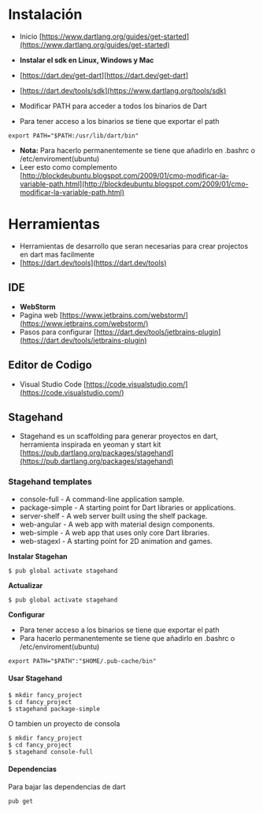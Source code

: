 # Instalación
- Inicio
[https://www.dartlang.org/guides/get-started](https://www.dartlang.org/guides/get-started)

- **Instalar el sdk en Linux, Windows y Mac**
- [https://dart.dev/get-dart][https://dart.dev/get-dart]
- [https://dart.dev/tools/sdk](https://www.dartlang.org/tools/sdk)

- Modificar PATH para acceder a todos los binarios de Dart
- Para tener acceso a los binarios se tiene que exportar el path 
```
export PATH="$PATH:/usr/lib/dart/bin"
```
- **Nota:** Para hacerlo permanentemente se tiene que añadirlo en .bashrc o /etc/enviroment(ubuntu)
- Leer esto como complemento [http://blockdeubuntu.blogspot.com/2009/01/cmo-modificar-la-variable-path.html](http://blockdeubuntu.blogspot.com/2009/01/cmo-modificar-la-variable-path.html)

# Herramientas
- Herramientas de desarrollo que seran necesarias para crear projectos en dart mas facilmente
- [https://dart.dev/tools](https://dart.dev/tools)

## IDE
- **WebStorm**
- Pagina web [https://www.jetbrains.com/webstorm/](https://www.jetbrains.com/webstorm/)
- Pasos para configurar [https://dart.dev/tools/jetbrains-plugin](https://dart.dev/tools/jetbrains-plugin)

## Editor de Codigo
- Visual Studio Code
[https://code.visualstudio.com/](https://code.visualstudio.com/)

## Stagehand
- Stagehand es un scaffolding para generar proyectos en dart, herramienta inspirada en yeoman y start kit
[https://pub.dartlang.org/packages/stagehand](https://pub.dartlang.org/packages/stagehand)

### Stagehand templates

* console-full - A command-line application sample.
* package-simple - A starting point for Dart libraries or applications.
* server-shelf - A web server built using the shelf package.
* web-angular - A web app with material design components.
* web-simple - A web app that uses only core Dart libraries.
* web-stagexl - A starting point for 2D animation and games.

**Instalar Stagehan**
```
$ pub global activate stagehand
```

**Actualizar**
```
$ pub global activate stagehand
```

**Configurar**
* Para tener acceso a los binarios se tiene que exportar el path 
* Para hacerlo permanentemente se tiene que añadirlo en .bashrc o /etc/enviroment(ubuntu)
```
export PATH="$PATH":"$HOME/.pub-cache/bin"
```
#### Usar Stagehand
```
$ mkdir fancy_project
$ cd fancy_project
$ stagehand package-simple
```
O tambien un proyecto de consola
```
$ mkdir fancy_project
$ cd fancy_project
$ stagehand console-full
```

#### Dependencias

Para bajar las dependencias de dart
```
pub get
```
